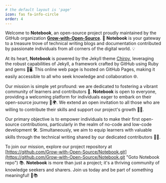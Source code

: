```yaml
---
# the default layout is 'page'
icon: fas fa-info-circle
order: 4
---
```


Welcome to **Notebook**, an open-source project proudly maintained by the GitHub organization [**Grow-with-Open-Source**](https://github.com/Grow-with-Open-Source/ "Goto Grow-with-Open-Source"). 🚀 **Notebook** is your gateway to a treasure trove of technical writing blogs and documentation contributed by passionate individuals from all corners of the digital world. 💡

At its heart, **Notebook** is powered by the Jekyll theme [Chirpy](https://github.com/cotes2020/chirpy-starter "Goto Chirpy Template"), leveraging the robust capabilities of Jekyll, a framework crafted by GitHub using Ruby and gems 💎🖥️. This online web page is hosted on GitHub Pages, making it easily accessible to all who seek knowledge and collaboration 🌐.

Our mission is simple yet profound: we are dedicated to fostering a vibrant community of learners and contributors 🙌. **Notebook** is open to everyone, providing a welcoming platform for individuals eager to embark on their open-source journey 🤝🌍. We extend an open invitation to all those who are willing to contribute their skills and support our project's growth 🌱🚀.

Our primary objective is to empower individuals to make their first open-source contributions, particularly in the realm of no-code and low-code development 🛠️. Simultaneously, we aim to equip learners with valuable skills through the technical writing shared by our dedicated contributors 📝💡.

To join our mission, explore our project repository at [https://github.com/Grow-with-Open-Source/Notebook.git](https://github.com/Grow-with-Open-Source/Notebook.git "Goto Notebook repo") 📚. **Notebook** is more than just a project; it's a thriving community of knowledge seekers and sharers. Join us today and be part of something meaningful! 🌟📚